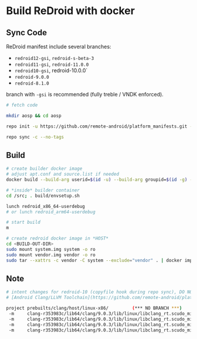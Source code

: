 # Build ReDroid with docker

## Sync Code
ReDroid manifest include several branches:
- `redroid12-gsi`, `redroid-s-beta-3`
- `redroid11-gsi`, `redroid-11.0.0`
- `redroid10-gsi`, redroid-10.0.0`
- `redroid-9.0.0`
- `redroid-8.1.0`

branch with `-gsi` is recommended (fully treble / VNDK  enforced).

```bash
# fetch code

mkdir aosp && cd aosp

repo init -u https://github.com/remote-android/platform_manifests.git -b <BRANCH> --depth=1

repo sync -c --no-tags
```

## Build
```bash
# create builder docker image
# adjust apt.conf and source.list if needed
docker build --build-arg userid=$(id -u) --build-arg groupid=$(id -g) --build-arg username=$(id -un) -t android-build-trusty .

# *inside* builder container
cd /src; . build/envsetup.sh

lunch redroid_x86_64-userdebug
# or lunch redroid_arm64-userdebug

# start build
m

# create redroid docker image in *HOST*
cd <BUILD-OUT-DIR>
sudo mount system.img system -o ro
sudo mount vendor.img vendor -o ro
sudo tar --xattrs -c vendor -C system --exclude="vendor" . | docker import -c 'ENTRYPOINT ["/init", "qemu=1", "androidboot.hardware=redroid"]' - redroid
```

## Note
```bash
# intent changes for redroid-10 (copyfile hook during repo sync), DO NOT Panic
# [Android Clang/LLVM Toolchain](https://github.com/remote-android/platform_manifests/tree/llvm-toolchain-redroid-10.0.0)

project prebuilts/clang/host/linux-x86/         (*** NO BRANCH ***)
 -m     clang-r353983c/lib64/clang/9.0.3/lib/linux/libclang_rt.scudo_minimal-aarch64-android.a
 -m     clang-r353983c/lib64/clang/9.0.3/lib/linux/libclang_rt.scudo_minimal-arm-android.a
 -m     clang-r353983c/lib64/clang/9.0.3/lib/linux/libclang_rt.scudo_minimal-i686-android.a
 -m     clang-r353983c/lib64/clang/9.0.3/lib/linux/libclang_rt.scudo_minimal-x86_64-android.a
```

